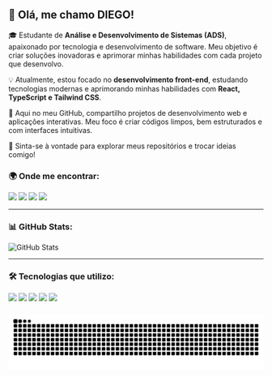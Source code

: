## 👋 Olá, me chamo DIEGO!

🎓 Estudante de **Análise e Desenvolvimento de Sistemas (ADS)**, apaixonado por tecnologia e desenvolvimento de software. Meu objetivo é criar soluções inovadoras e aprimorar minhas habilidades com cada projeto que desenvolvo.  

💡 Atualmente, estou focado no **desenvolvimento front-end**, estudando tecnologias modernas e aprimorando minhas habilidades com **React, TypeScript e Tailwind CSS**.  

🚀 Aqui no meu GitHub, compartilho projetos de desenvolvimento web e aplicações interativas. Meu foco é criar códigos limpos, bem estruturados e com interfaces intuitivas.  


📌 Sinta-se à vontade para explorar meus repositórios e trocar ideias comigo!  

### 🌍 **Onde me encontrar:**  
<p> <a href="https://diegoramos.site"><img src="https://img.shields.io/badge/website-000000?style=for-the-badge&logo=About.me&logoColor=white" /></a> <a href="https://linkedin.com/in/diego-rds/"><img src="https://img.shields.io/badge/LinkedIn-0077B5?style=for-the-badge&logo=linkedin&logoColor=white" /></a> <a href="https://www.instagram.com/_diegoo_66"><img src="https://img.shields.io/badge/Instagram-E4405F?style=for-the-badge&logo=instagram&logoColor=white" /></a> <a href="https://discord.com/channels/@me/667179007615434788"><img src="https://img.shields.io/badge/Discord-7289DA?style=for-the-badge&logo=discord&logoColor=white" /></a> </p>

---

### 📊 **GitHub Stats:**  
![GitHub Stats](https://kasroudra-stats-card.onrender.com/user?user=diegoramosds&theme=tokyonight&locale=pt-br)  

---

### 🛠 **Tecnologias que utilizo:**  

<p> <img src="https://img.shields.io/badge/HTML5-E34F26?style=for-the-badge&logo=html5&logoColor=white" /> <img src="https://img.shields.io/badge/CSS3-1572B6?style=for-the-badge&logo=css3&logoColor=white" /> <img src="https://img.shields.io/badge/JavaScript-F7DF1E?style=for-the-badge&logo=javascript&logoColor=black" /> <img src="https://img.shields.io/badge/TypeScript-007ACC?style=for-the-badge&logo=typescript&logoColor=white" /> <img src="https://img.shields.io/badge/React-20232A?style=for-the-badge&logo=react&logoColor=61DAFB" /> </p>

###
<img src="https://raw.githubusercontent.com/diegoramosds/diegoramosds/output/snake.svg" alt="Snake animation" />
